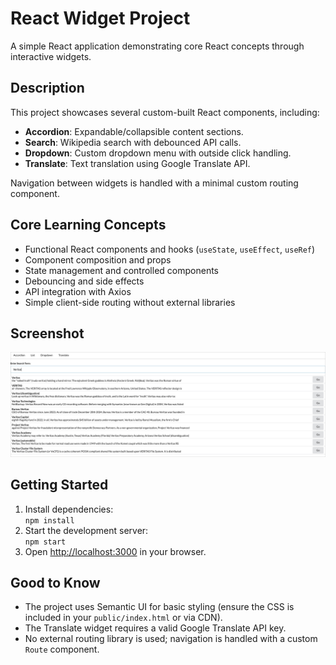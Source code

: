 # React Widget Project

A simple React application demonstrating core React concepts through interactive widgets.

## Description

This project showcases several custom-built React components, including:
- **Accordion**: Expandable/collapsible content sections.
- **Search**: Wikipedia search with debounced API calls.
- **Dropdown**: Custom dropdown menu with outside click handling.
- **Translate**: Text translation using Google Translate API.

Navigation between widgets is handled with a minimal custom routing component.

## Core Learning Concepts

- Functional React components and hooks (`useState`, `useEffect`, `useRef`)
- Component composition and props
- State management and controlled components
- Debouncing and side effects
- API integration with Axios
- Simple client-side routing without external libraries

## Screenshot

![App Screenshot](screenshot.jpg)


## Getting Started

1. Install dependencies:  
   `npm install`
2. Start the development server:  
   `npm start`
3. Open [http://localhost:3000](http://localhost:3000) in your browser.

## Good to Know

- The project uses Semantic UI for basic styling (ensure the CSS is included in your `public/index.html` or via CDN).
- The Translate widget requires a valid Google Translate API key.
- No external routing library is used; navigation is handled with a custom `Route` component.
